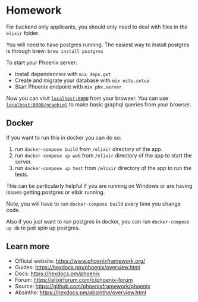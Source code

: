 # Homework

For backend only applicants, you should only need to deal with files in the `elixir` folder.

You will need to have postgres running.
The easiest way to install postgres is through brew:
`brew install postgres`

To start your Phoenix server:

- Install dependencies with `mix deps.get`
- Create and migrate your database with `mix ecto.setup`
- Start Phoenix endpoint with `mix phx.server`

Now you can visit [`localhost:8000`](http://localhost:8000) from your browser.
You can use [`localhost:8000/graphiql`](http://localhost:8000/graphiql) to make basic graphql queries from your browser.

## Docker

If you want to run this in docker you can do so:

1. run `docker-compose build` from `/elixir` directory of the app.
2. run `docker-compose up web` from `/elixir` directory of the app to start the server.
3. run `docker-compose up test` from `/elixir` directory of the app to run the tests.

This can be particularly helpful if you are running on Windows or are having issues getting postgres or elixir running.

Note, you will have to run `docker-compose build` every time you change code.

Also if you just want to run postgres in docker, you can run `docker-compose up db` to just spin up postgres.

## Learn more

- Official website: https://www.phoenixframework.org/
- Guides: https://hexdocs.pm/phoenix/overview.html
- Docs: https://hexdocs.pm/phoenix
- Forum: https://elixirforum.com/c/phoenix-forum
- Source: https://github.com/phoenixframework/phoenix
- Absinthe: https://hexdocs.pm/absinthe/overview.html
